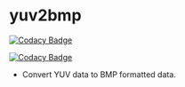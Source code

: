 # yuv2bmp

[![Codacy Badge](https://api.codacy.com/project/badge/Grade/df47d81b121a4ccfb0263c525cdf7bfa)](https://www.codacy.com/app/morrowind/yuv2bmp?utm_source=github.com&amp;utm_medium=referral&amp;utm_content=morrowind/yuv2bmp&amp;utm_campaign=Badge_Grade)

[![Codacy Badge](https://api.codacy.com/project/badge/Grade/457041dea02945f9bcd50d1dbc5976ac)](https://app.codacy.com/app/morrowind/yuv2bmp?utm_source=github.com&utm_medium=referral&utm_content=morrowind/yuv2bmp&utm_campaign=Badge_Grade_Settings)

* Convert YUV data to BMP formatted data.
